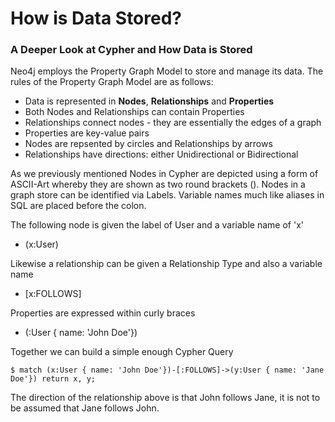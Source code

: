 # How is Data Stored? 

### A Deeper Look at Cypher and How Data is Stored

Neo4j employs the Property Graph Model to store and manage its data. The rules of the Property Graph Model are as follows: 

- Data is represented in **Nodes**, **Relationships** and **Properties**
- Both Nodes and Relationships can contain Properties
- Relationships connect nodes - they are essentially the edges of a graph
- Properties are key-value pairs
- Nodes are repsented by circles and Relationships by arrows
- Relationships have directions: either Unidirectional or Bidirectional

As we previously mentioned Nodes in Cypher are depicted using a form of ASCII-Art whereby they are shown as two round brackets (). Nodes in a graph store can be identified via Labels. Variable names much like aliases in SQL are placed before the colon.

The following node is given the label of User and a variable name of 'x'
- (x:User)

Likewise a relationship can be given a Relationship Type and also a variable name
- [x:FOLLOWS]

Properties are expressed within curly braces
- (:User { name: 'John Doe'})

Together we can build a simple enough Cypher Query

    $ match (x:User { name: 'John Doe'})-[:FOLLOWS]->(y:User { name: 'Jane Doe'}) return x, y;

The direction of the relationship above is that John follows Jane, it is not to be assumed that Jane follows John.